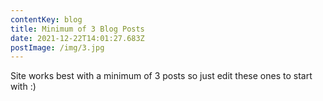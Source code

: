 ```yaml
---
contentKey: blog
title: Minimum of 3 Blog Posts
date: 2021-12-22T14:01:27.683Z
postImage: /img/3.jpg
---
```

Site works best with a minimum of 3 posts so just edit these ones to start with :)